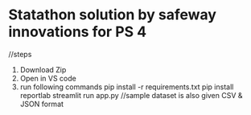 # Statathon solution by safeway innovations for PS 4
//steps
1. Download Zip
2. Open in VS code
3. run following commands 
pip install -r requirements.txt
pip install reportlab
streamlit run app.py
//sample dataset is also given CSV & JSON format
